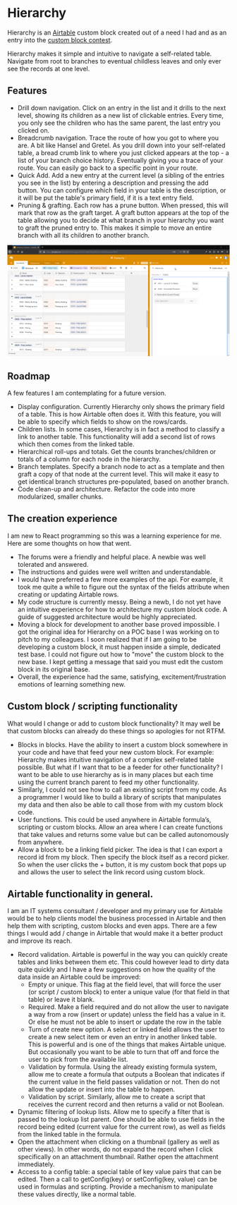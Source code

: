 # Hierarchy

Hierarchy is an [Airtable](https://airtable.com/) custom block created out of a need I had and as an entry into the [custom block contest](https://community.airtable.com/t/new-custom-blocks-contest-with-100-000-in-prizes/30140).

Hierarchy makes it simple and intuitive to navigate a self-related table. Navigate from root to branches to eventual childless leaves and only ever see the records at one level. 

## Features

* Drill down navigation. Click on an entry in the list and it drills to the next level, showing its children as a new list of clickable entries. Every time, you only see the children who has the same parent, the last entry you clicked on.
* Breadcrumb navigation. Trace the route of how you got to where you are. A bit like Hansel and Gretel. As you drill down into your self-related table, a bread crumb link to where you just clicked appears at the top - a list of your branch choice history. Eventually giving you a trace of your route. You can easily go back to a specific point in your route.
* Quick Add. Add a new entry at the current level (a sibling of the entries you see in the list) by entering a description and pressing the add button. You can configure which field in your table is the description, or it will be put the table's primary field, if it is a text entry field.
* Pruning & grafting. Each row has a prune button. When pressed, this will mark that row as the graft target. A graft button appears at the top of the table allowing you to decide at what branch in your hierarchy you want to graft the pruned entry to. This makes it simple to move an entire branch with all its children to another branch.

![Hierarchy Demo](demo/demo2.gif)

## Roadmap
A few features I am contemplating for a future version. 
* Display configuration. Currently Hierarchy only shows the primary field of a table. This is how Airtable often does it. With this feature, you will be able to specify which fields to show on the rows/cards.
* Children lists. In some cases, Hierarchy is in fact a method to classify a link to another table. This functionality will add a second list of rows which then comes from the linked table.
* Hierarchical roll-ups and totals. Get the counts branches/children or totals of a column for each node in the hierarchy.
* Branch templates. Specify a branch node to act as a template and then graft a copy of that node at the current level. This will make it easy to get identical branch structures pre-populated, based on another branch.
* Code clean-up and architecture. Refactor the code into more modularized, smaller chunks. 

## The creation experience
I am new to React programming so this was a learning experience for me. Here are some thoughts on how that went.
* The forums were a friendly and helpful place. A newbie was well tolerated and answered.
* The instructions and guides were well written and understandable. 
* I would have preferred a few more examples of the api. For example, it took me quite a while to figure out the syntax of the fields attribute when creating or updating Airtable rows.
* My code structure is currently messy. Being a newb, I do not yet have an intuitive experience for how to architecture my custom block code. A guide of suggested architecture would be highly appreciated.
* Moving a block for development to another base proved impossible. I got the original idea for Hierarchy on a POC base I was working on to pitch to my colleagues. I soon realized that if I am going to be developing a custom block, it must happen inside a simple, dedicated test base. I could not figure out how to "move" the custom block to the new base. I kept getting a message that said you must edit the custom block in its original base. 
* Overall, the experience had the same, satisfying, excitement/frustration emotions of learning something new.

## Custom block / scripting functionality
What would I change or add to custom block functionality? It may well be that custom blocks can already do these things so apologies for not RTFM.
* Blocks in blocks. Have the ability to insert a custom block somewhere in your code and have that feed your new custom block. For example: Hierarchy makes intuitive navigation of a complex self-related table possible. But what if I want that to be a feeder for other functionality? I want to be able to use hierarchy as is in many places but each time using the current branch parent to feed my other functionality.
* Similarly, I could not see how to call an existing script from my code. As a programmer I would like to build a library of scripts that manipulates my data and then also be able to call those from with my custom block code.
* User functions. This could be used anywhere in Airtable formula’s, scripting or custom blocks. Allow an area where I can create functions that take values and returns some value but can be called autonomously from anywhere. 
* Allow a block to be a linking field picker. The idea is that I can export a record id from my block. Then specify the block itself as a record picker. So when the user clicks the + button, it is my custom bock that pops up and allows the user to select the link record using custom block.

## Airtable functionality in general.
I am an IT systems consultant / developer and my primary use for Airtable would be to help clients model the business processed in Airtable and then help them with scripting, custom blocks and even apps. There are a few things I would add / change in Airtable that would make it a better product and improve its reach.
* Record validation. Airtable is powerful in the way you can quickly create tables and links between them etc. This could however lead to dirty data quite quickly and I have a few suggestions on how the quality of the data inside an Airtable could be improved:
  * Empty or unique. This flag at the field level, that will force the user (or script / custom block) to enter a unique value (for that field in that table) or leave it blank.
  * Required. Make a field required and do not allow the user to navigate a way from a row (insert or update) unless the field has a value in it. Or else he must not be able to insert or update the row in the table
  * Turn of create new option. A select or linked field allows the user to create a new select item or even an entry in another linked table. This is powerful and is one of the things that makes Airtable unique. But occasionally you want to be able to turn that off and force the user to pick from the available list.
  * Validation by formula. Using the already existing formula system, allow me to create a formula that outputs a Boolean that indicates if the current value in the field passes validation or not. Then do not allow the update or insert into the table to happen.
  * Validation by script. Similarly, allow me to create a script that receives the current record and then returns a valid or not Boolean.
* Dynamic filtering of lookup lists. Allow me to specify a filter that is passed to the lookup list parent. One should be able to use fields in the record being edited (current value for the current row), as well as fields from the linked table in the formula.
* Open the attachment when clicking on a thumbnail (gallery as well as other views). In other words, do not expand the record when I click specifically on an attachment thumbnail. Rather open the attachment immediately.
* Access to a config table: a special table of key value pairs that can be edited. Then a call to getConfig(key) or setConfig(key, value) can be used in formulas and scripting. Provide a mechanism to manipulate these values directly, like a normal table.
